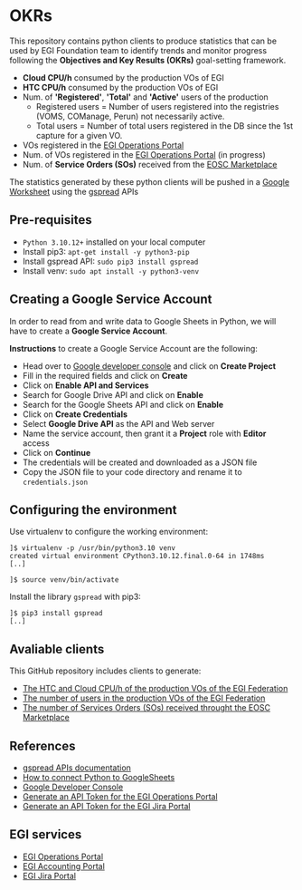 # OKRs

This repository contains python clients to produce statistics that can be
used by EGI Foundation team to identify trends and monitor progress following
the **Objectives and Key Results (OKRs)** goal-setting framework.

* **Cloud CPU/h** consumed by the production VOs of EGI
* **HTC CPU/h** consumed by the production VOs of EGI
* Num. of **'Registered'**, **'Total'** and **'Active'** users of the production
  - Registered users = Number of users registered into the registries (VOMS, COManage, Perun) not necessarily active.
  - Total users = Number of total users registered in the DB since the 1st capture for a given VO.
* VOs registered in the [EGI Operations Portal](https://operations-portal.egi.eu/)
* Num. of VOs registered in the [EGI Operations Portal](https://operations-portal.egi.eu/) (in progress)
* Num. of **Service Orders (SOs)** received from the [EOSC Marketplace](https://marketplace.eosc-portal.eu/)

The statistics generated by these python clients will be pushed in a [Google Worksheet](https://docs.google.com/spreadsheets/d/1B1Sqf1UiN9pY_fGbWe5G1zKA2UzsekOVbLCtiiMFAXk) using the [gspread](https://docs.gspread.org/en/v5.10.0/) APIs

## Pre-requisites

* `Python 3.10.12+` installed on your local computer
* Install pip3: `apt-get install -y python3-pip`
* Install gspread API: `sudo pip3 install gspread`
* Install venv: `sudo apt install -y python3-venv`

## Creating a Google Service Account

In order to read from and write data to Google Sheets in Python,
we will have to create a **Google Service Account**.

**Instructions** to create a Google Service Account are the following:

* Head over to [Google developer console](https://console.developers.google.com/) and click on **Create Project**
* Fill in the required fields and click on **Create**
* Click on **Enable API and Services**
* Search for Google Drive API and click on **Enable**
* Search for the Google Sheets API and click on **Enable**
* Click on **Create Credentials**
* Select **Google Drive API** as the API and Web server
* Name the service account, then grant it a **Project** role with **Editor** access
* Click on **Continue**
* The credentials will be created and downloaded as a JSON file
* Copy the JSON file to your code directory and rename it to `credentials.json`

## Configuring the environment

Use virtualenv to configure the working environment:

```shell
]$ virtualenv -p /usr/bin/python3.10 venv
created virtual environment CPython3.10.12.final.0-64 in 1748ms
[..]

]$ source venv/bin/activate
```

Install the library `gspread` with pip3:

```shell
]$ pip3 install gspread
[..]
```

## Avaliable clients

This GitHub repository includes clients to generate:

* [The HTC and Cloud CPU/h of the production VOs of the EGI Federation](pyOKR_VOs_CPUs_Accounting)
* [The number of users in the production VOs of the EGI Federation](pyOKR_VOs_Users_Accounting)
* [The number of Services Orders (SOs) received throught the EOSC Marketplace](pyOKR_ServiceOrders_Accounting)

## References

* [gspread APIs documentation](https://docs.gspread.org/en/v5.10.0/)
* [How to connect Python to GoogleSheets](https://blog.coupler.io/python-to-google-sheets/)
* [Google Developer Console](https://console.cloud.google.com/apis/dashboard)
* [Generate an API Token for the EGI Operations Portal](https://operations-portal.egi.eu/api-documentation)
* [Generate an API Token for the EGI Jira Portal](https://support.atlassian.com/atlassian-account/docs/manage-api-tokens-for-your-atlassian-account/)

## EGI services

* [EGI Operations Portal](https://operations-portal.egi.eu/)
* [EGI Accounting Portal](https://accounting.egi.eu/)
* [EGI Jira Portal](https://jira.egi.eu/)
